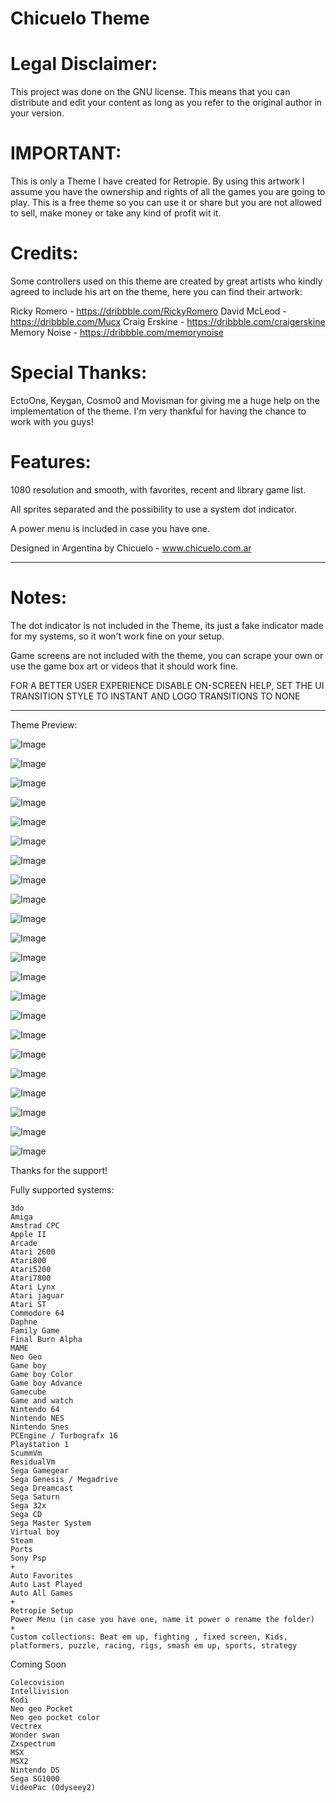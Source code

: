 # Chicuelo Theme

# Legal Disclaimer:

This project was done on the GNU license. This means that you can distribute and edit your content as long as you refer to the original author in your version.


# IMPORTANT:

This is only a Theme I have created for Retropie. By using this artwork I assume you have the ownership and rights of all the games you are going to play. This is a free theme so you can use it or share but you are not allowed to sell, make money or take any kind of profit wit it.


# Credits:
Some controllers used on this theme are created by great artists who kindly agreed to include his art on the theme, here you can find their artwork:

Ricky Romero - https://dribbble.com/RickyRomero
David McLeod - https://dribbble.com/Mucx
Craig Erskine - https://dribbble.com/craigerskine
Memory Noise - https://dribbble.com/memorynoise

# Special Thanks:

EctoOne, Keygan, Cosmo0 and Movisman for giving me a huge help on the implementation of the theme. I'm very thankful for having the chance to work with you guys!


# Features:

1080 resolution and smooth, with favorites, recent and library game list.

All sprites separated and the possibility to use a system dot indicator.

A power menu is included in case you have one.


Designed in Argentina by Chicuelo - www.chicuelo.com.ar


------------------------------------------------------------------------------------------------------------------------------------------

# Notes:

The dot indicator is not included in the Theme, its just a fake indicator made for my systems, so it won't work fine on your setup.

Game screens are not included with the theme, you can scrape your own or use the game box art or videos that it should work fine.

FOR A BETTER USER EXPERIENCE DISABLE ON-SCREEN HELP, SET THE UI TRANSITION STYLE TO INSTANT AND LOGO TRANSITIONS TO NONE


------------------------------------------------------------------------------------------------------------------------------------------



Theme Preview:

![Image](https://mir-s3-cdn-cf.behance.net/project_modules/max_1200/de6a6e56793299.5a901e871f4d6.jpg)

![Image](https://mir-s3-cdn-cf.behance.net/project_modules/max_1200/077cf556793299.5a901e871b78d.jpg)

![Image](https://mir-s3-cdn-cf.behance.net/project_modules/max_1200/1c7d1f56793299.5a901e871c02c.jpg)

![Image](https://mir-s3-cdn-cf.behance.net/project_modules/max_1200/762a7356793299.5a901e871c41f.jpg)

![Image](https://mir-s3-cdn-cf.behance.net/project_modules/max_1200/393c5056793299.5a901e871d3ea.jpg)

![Image](https://mir-s3-cdn-cf.behance.net/project_modules/max_1200/788da956793299.5a901e871fb25.jpg)

![Image](https://mir-s3-cdn-cf.behance.net/project_modules/max_1200/15e02556793299.5a901e871b26a.jpg)

![Image](https://mir-s3-cdn-cf.behance.net/project_modules/max_1200/b391d456793299.5a901e871af73.jpg)

![Image](https://mir-s3-cdn-cf.behance.net/project_modules/max_1200/9bb07756793299.5a901e871e638.jpg)

![Image](https://mir-s3-cdn-cf.behance.net/project_modules/max_1200/c70daf56793299.5a901e871da4a.jpg)

![Image](https://mir-cdn.behance.net/v1/rendition/project_modules/max_1200/4951b556793299.5a9db48b72883.jpg)

![Image](https://mir-s3-cdn-cf.behance.net/project_modules/max_1200/ca807456793299.5aa08aa365b7f.jpg)

![Image](https://mir-cdn.behance.net/v1/rendition/project_modules/max_1200/d0637656793299.5aac57bbc04ce.jpg)

![Image](https://mir-cdn.behance.net/v1/rendition/project_modules/max_1200/32f47e56793299.5a9ebd73b9482.jpg)

![Image](https://mir-cdn.behance.net/v1/rendition/project_modules/max_1200/96d39956793299.5a9db48b738d9.jpg)

![Image](https://mir-cdn.behance.net/v1/rendition/project_modules/max_1200/c61c9156793299.5a9db48b72d42.jpg)

![Image](https://mir-cdn.behance.net/v1/rendition/project_modules/max_1200/c7ae4256793299.5a9ebd73b99f7.jpg)

![Image](https://mir-s3-cdn-cf.behance.net/project_modules/max_1200/6a10f156793299.5a901e871eb31.jpg)

![Image](https://mir-cdn.behance.net/v1/rendition/project_modules/max_1200/3fbcce56793299.5a9ebd73b9dfb.jpg)

![Image](https://mir-s3-cdn-cf.behance.net/project_modules/max_1200/5e512056793299.59bc6315a87d6.jpg)

![Image](https://mir-s3-cdn-cf.behance.net/project_modules/max_1200/99206456793299.59bc6315a8a85.jpg)

![Image](https://mir-s3-cdn-cf.behance.net/project_modules/max_1200/17f18c56793299.59bc6315a8e31.jpg)


Thanks for the support!


Fully supported systems:

```
3do
Amiga
Amstrad CPC
Apple II
Arcade
Atari 2600
Atari800
Atari5200
Atari7800
Atari Lynx
Atari jaguar
Atari ST
Commodore 64
Daphne
Family Game
Final Burn Alpha
MAME
Neo Geo
Game boy
Game boy Color
Game boy Advance
Gamecube
Game and watch
Nintendo 64
Nintendo NES
Nintendo Snes
PCEngine / Turbografx 16
Playstation 1
ScummVm
ResidualVm
Sega Gamegear
Sega Genesis / Megadrive
Sega Dreamcast
Sega Saturn
Sega 32x
Sega CD
Sega Master System
Virtual boy
Steam
Ports
Sony Psp
+
Auto Favorites
Auto Last Played
Auto All Games
+
Retropie Setup
Power Menu (in case you have one, name it power o rename the folder)
+
Custom collections: Beat em up, fighting , fixed screen, Kids, platformers, puzzle, racing, rigs, smash em up, sports, strategy

```

Coming Soon

```
Colecovision
Intellivision
Kodi
Neo geo Pocket
Neo geo pocket color
Vectrex
Wonder swan
Zxspectrum
MSX
MSX2
Nintendo DS
Sega SG1000
VideoPac (Odyseey2)

```